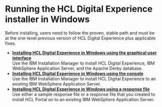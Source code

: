 # Running the HCL Digital Experience installer in Windows

Before installing, users need to follow the proven, stable path and must be at the one-level previous version of HCL Digital Experience plus applicable fixes.

-   **[Installing HCL Digital Experience in Windows using the graphical user interface](../install/inst_gui-windows.md)**  
Use the IBM Installation Manager to install HCL Digital Experience, IBM WebSphere Application Server, and the Apache Derby database.
-   **[Installing HCL Digital Experience in Windows using the console](../install/inst_console-windows.md)**  
Use the IBM Installation Manager to install HCL Digital Experience to an existing IBM WebSphere Application Server.
-   **[Installing HCL Digital Experience in Windows using a response file](../install/inst_silent-windows.md)**  
 Use either a sample response file or a response file that you created to install HCL Portal on to an existing IBM WebSphere Application Server.


